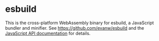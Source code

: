 # esbuild

This is the cross-platform WebAssembly binary for esbuild, a JavaScript bundler and minifier. See https://github.com/evanw/esbuild and the [JavaScript API documentation](https://github.com/evanw/esbuild/blob/master/docs/js-api.md) for details.

